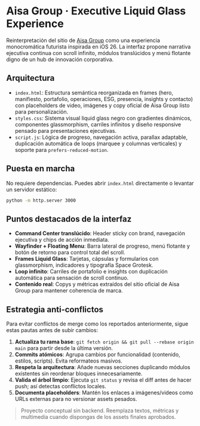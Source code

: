 # Aisa Group · Executive Liquid Glass Experience

Reinterpretación del sitio de [Aisa Group](https://www.aisagroup.ca) como una experiencia monocromática futurista inspirada en iOS
26. La interfaz propone narrativa ejecutiva continua con scroll infinito, módulos translúcidos y menú flotante digno de un hub de
innovación corporativa.

## Arquitectura

- `index.html`: Estructura semántica reorganizada en frames (hero, manifiesto, portafolio, operaciones, ESG, presencia, insights y
  contacto) con placeholders de video, imágenes y copy oficial de Aisa Group listo para personalización.
- `styles.css`: Sistema visual liquid glass negro con gradientes dinámicos, componentes glassmorphism, carriles infinitos y diseño
  responsive pensado para presentaciones ejecutivas.
- `script.js`: Lógica de progreso, navegación activa, parallax adaptable, duplicación automática de loops (marquee y columnas
  verticales) y soporte para `prefers-reduced-motion`.

## Puesta en marcha

No requiere dependencias. Puedes abrir `index.html` directamente o levantar un servidor estático:

```bash
python -m http.server 3000
```

## Puntos destacados de la interfaz

- **Command Center translúcido**: Header sticky con brand, navegación ejecutiva y chips de acción inmediata.
- **Wayfinder + Floating Menu**: Barra lateral de progreso, menú flotante y botón de retorno para control total del scroll.
- **Frames Liquid Glass**: Tarjetas, cápsulas y formularios con glassmorphism, indicadores y tipografía Space Grotesk.
- **Loop infinito**: Carriles de portafolio e insights con duplicación automática para sensación de scroll continuo.
- **Contenido real**: Copys y métricas extraídos del sitio oficial de Aisa Group para mantener coherencia de marca.

## Estrategia anti-conflictos

Para evitar conflictos de merge como los reportados anteriormente, sigue estas pautas antes de subir cambios:

1. **Actualiza tu rama base**: `git fetch origin && git pull --rebase origin main` para partir desde la última versión.
2. **Commits atómicos**: Agrupa cambios por funcionalidad (contenido, estilos, scripts). Evita reformateos masivos.
3. **Respeta la arquitectura**: Añade nuevas secciones duplicando módulos existentes sin reordenar bloques innecesariamente.
4. **Valida el árbol limpio**: Ejecuta `git status` y revisa el diff antes de hacer push; así detectas conflictos locales.
5. **Documenta placeholders**: Mantén los enlaces a imágenes/videos como URLs externas para no versionar assets pesados.

> Proyecto conceptual sin backend. Reemplaza textos, métricas y multimedia cuando dispongas de los assets finales aprobados.
